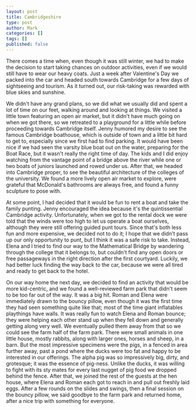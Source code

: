 ```yaml
---
layout: post
title: Cambridgeshire
type: post
author: Mark
categories: []
tags: []
published: false
---
```


There comes a time when, even though it was still winter, we had to make the decision to start taking chances on outdoor activities, even if we would still have to wear our heavy coats.  Just a week after Valentine's Day we packed into the car and headed south towards Cambridge for a few days of sightseeing and tourism.  As it turned out, our risk-taking was rewarded with blue skies and sunshine.

We didn't have any grand plans, so we did what we usually did and spent a lot of time on our feet, walking around and looking at things.  We visited a little town featuring an open air market, but it didn't have much going on when we got there, so we retreated to a playground for a little while before proceeding towards Cambridge itself.  Jenny humored my desire to see the famous Cambridge boathouse, which is outside of town and a little bit hard to get to, especially since we first had to find parking.  It would have been nice if we had seen the varsity blue boat out on the water, preparing for the Boat Race, but it wasn't really the right time of day.  The kids and I did enjoy watching from the vantage point of a bridge above the river while one or two boats of juniors launched and rowed under us.  After that, we headed into Cambridge proper, to see the beautiful architecture of the colleges of the university.  We found a more lively open air market to explore, were grateful that McDonald's bathrooms are always free, and found a funny sculpture to pose with.  

At some point, I had decided that it would be fun to rent a boat and take the family punting.  Jenny encouraged the idea because it's the quintissential Cambridge activity.  Unfortunately, when we got to the rental dock we were told that the winds were too high to let us operate a boat ourselves, although they were still offering guided punt tours.  Since that's both less fun and more expensive, we decided not to do it; I hope that we didn't pass up our only opportunity to punt, but I think it was a safe risk to take.  Instead, Elena and I tried to find our way to the Mathematical Bridge by wandering through the college that it belongs to, but couldn't find any open doors or free passageways in the right direction after the first courtyard.  Luckily, we had better luck finding the way back to the car, because we were all tired and ready to get back to the hotel.

On our way home the next day, we decided to find an activity that would be more kid-centric, and we found a well-reviewed farm park that didn't seem to be too far out of the way.  It was a big hit.  Roman and Elena were immediately drawn to the bouncy pillow, even though it was the first time they had seen something quite like that; most of the time giant inflatables playthings have walls.  It was really fun to watch Elena and Roman bounce; they were  helping each other stand up when they fell down and generally getting along very well.  We eventually pulled them away from that so we could see the farm half of the farm park.  There were small animals in one little house, mostly rabbits, along with larger ones, horses and sheep, in a barn.  But the most impressive specimens were the pigs, in a fenced in area further away, past a pond where the ducks were too fat and happy to be interested in our offerings.  The alpha pig was so impressively big, dirty, and grotesque; it was the essence of pig-ness.  Unlike the ducks, it was willing to fight with its sty mates for every last nugget of pig food we dropped behind the fence.  After that, we joined the rest of the guests at the hen house, where Elena and Roman each got to reach in and pull out freshly laid eggs.  After a few rounds on the slides and swings, then a final session on the bouncy pillow, we said goodbye to the farm park and returned home, after a nice trip with something for everyone.